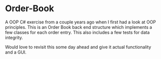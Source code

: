 # Order-Book
A OOP C# exercise from a couple years ago when I first had a look at OOP principles. This is an Order Book back end structure which implements a few classes for each order entry. This also includes a few tests for data integrity.

Would love to revisit this some day ahead and give it actual functionality and a GUI.